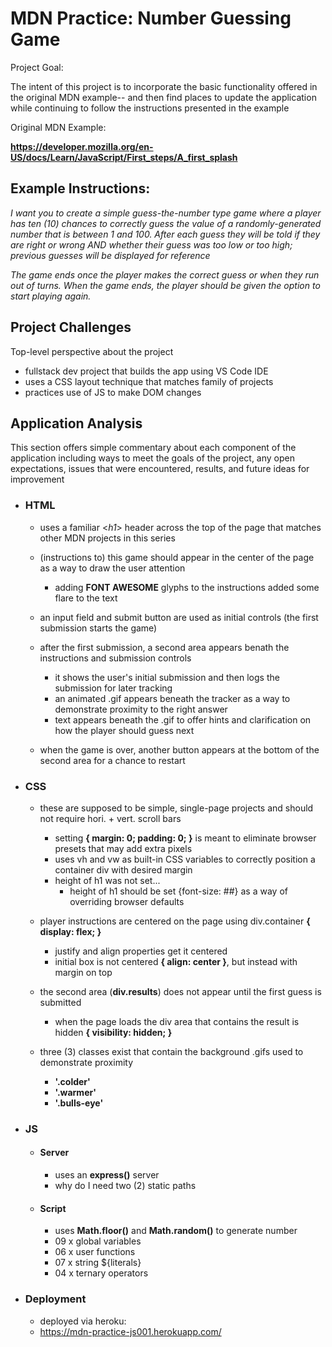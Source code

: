 # MDN Practice: Number Guessing Game #
Project Goal:

The intent of this project is to incorporate the basic functionality offered in the original MDN example-- and then find places to update the application while continuing to follow the instructions presented in the example

Original MDN Example:

**https://developer.mozilla.org/en-US/docs/Learn/JavaScript/First_steps/A_first_splash**


## Example Instructions: ##

*I want you to create a simple guess-the-number type game where a player has ten (10) chances to correctly guess the value of a randomly-generated number that is between 1 and 100. After each guess they will be told if they are right or wrong AND whether their guess was too low or too high; previous guesses will be displayed for reference*

*The game ends once the player makes the correct guess or when they run out of turns. When the game ends, the player should be given the option to start playing again.*

## Project Challenges ##
Top-level perspective about the project
- fullstack dev project that builds the app using VS Code IDE
- uses a CSS layout technique that matches family of projects
- practices use of JS to make DOM changes

## Application Analysis ##
This section offers simple commentary about each component of the application including ways to meet the goals of the project, any open expectations, issues that were encountered, results, and future ideas for improvement
- ### HTML ###
    + uses a familiar <*h1*> header across the top of the page that matches other MDN projects in this series
    + (instructions to) this game should appear in the center of the page as a way to draw the user attention
        * adding **FONT AWESOME** glyphs to the instructions added some flare to the text

    + an input field and submit button are used as initial controls (the first submission starts the game)
    + after the first submission, a second area appears benath the instructions and submission controls
        * it shows the user's initial submission and then logs the submission for later tracking
        * an animated .gif appears beneath the tracker as a way to demonstrate proximity to the right answer
        * text appears beneath the .gif to offer hints and clarification on how the player should guess next

    + when the game is over, another button appears at the bottom of the second area for a chance to restart

- ### CSS ###
    + these are supposed to be simple, single-page projects and should not require hori. + vert. scroll bars
        * setting **{ margin: 0; padding: 0; }** is meant to eliminate browser presets that may add extra pixels
        * uses vh and vw as built-in CSS variables to correctly position a container div with desired margin
        * height of h1 was not set...
            - height of h1 should be set {font-size: ##} as a way of overriding browser defaults

    + player instructions are centered on the page using div.container **{ display: flex; }**
        * justify and align properties get it centered
        * initial box is not centered **{ align: center }**, but instead with margin on top

    + the second area (**div.results**) does not appear until the first guess is submitted
        * when the page loads the div area that contains the result is hidden **{ visibility: hidden; }**

    + three (3) classes exist that contain the background .gifs used to demonstrate proximity
        * **'.colder'**
        * **'.warmer'**
        * **'.bulls-eye'**

- ### JS ###
    + #### Server ####
        * uses an **express()** server
        * why do I need two (2) static paths
    + #### Script ####
        * uses **Math.floor()** and **Math.random()** to generate number
        * 09 x global variables
        * 06 x user functions
        * 07 x string ${literals}
        * 04 x ternary operators
- ### Deployment ###
    + deployed via heroku:
    + https://mdn-practice-js001.herokuapp.com/